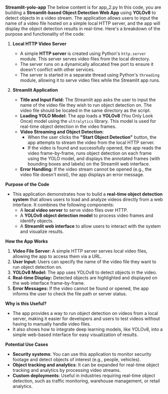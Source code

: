 **Streamlit-yolo-app**
The below content is for app_2.py
In this code, you are building a **Streamlit-based Object Detection Web App** using **YOLOv8** to detect objects in a video stream. The application allows users to input the name of a video file hosted on a simple local HTTP server, and the app will display the object detection results in real-time. Here's a breakdown of the purpose and functionality of the code:

1. **Local HTTP Video Server**
   - A simple **HTTP server** is created using Python's `http.server` module. This server serves video files from the local directory.
   - The server runs on a dynamically allocated free port to ensure it doesn't conflict with other services.
   - The server is started in a separate thread using Python's `threading` module, allowing it to serve video files while the Streamlit app runs.

2. **Streamlit Application**
   - **Title and Input Field:** The Streamlit app asks the user to input the name of the video file they wish to run object detection on. The video file should be located in the same directory as the script.
   - **Loading YOLO Model:** The app loads a **YOLOv8** (You Only Look Once) model using the `ultralytics` library. This model is used for real-time object detection in the video frames.
   - **Video Streaming and Object Detection:** 
     - When the user clicks the **"Start Object Detection"** button, the app attempts to stream the video from the local HTTP server.
     - If the video is found and successfully opened, the app reads the video frame-by-frame, runs object detection on each frame using the YOLO model, and displays the annotated frames (with bounding boxes and labels) on the Streamlit web interface.
   - **Error Handling:** If the video stream cannot be opened (e.g., the video file doesn't exist), the app displays an error message.

**Purpose of the Code**
- This application demonstrates how to build a **real-time object detection system** that allows users to load and analyze videos directly from a web interface. It combines the following components:
  - A **local video server** to serve video files over HTTP.
  - A **YOLOv8 object detection model** to process video frames and identify objects.
  - A **Streamlit web interface** to allow users to interact with the system and visualize results.

**How the App Works**
1. **Video File Server:** A simple HTTP server serves local video files, allowing the app to access them via a URL.
2. **User Input:** Users can specify the name of the video file they want to run object detection on.
3. **YOLOv8 Model:** The app uses YOLOv8 to detect objects in the video.
4. **Real-time Display:** Detected objects are highlighted and displayed on the web interface frame-by-frame.
5. **Error Messages:** If the video cannot be found or opened, the app informs the user to check the file path or server status.

**Why is this Useful?**
- The app provides a way to run object detection on videos from a local server, making it easier for developers and users to test videos without having to manually handle video files.
- It also shows how to integrate deep learning models, like YOLOv8, into a simple web-based interface for easy visualization of results.

**Potential Use Cases**
- **Security systems**: You can use this application to monitor security footage and detect objects of interest (e.g., people, vehicles).
- **Object tracking and analytics**: It can be expanded for real-time object tracking and analytics by processing video streams.
- **Custom deployments**: Useful in industries requiring real-time object detection, such as traffic monitoring, warehouse management, or retail analytics. 
